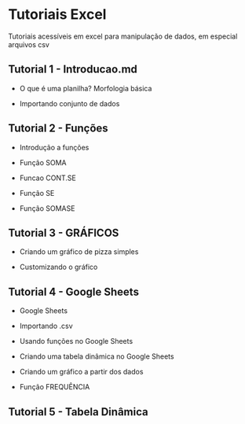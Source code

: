 # Tutoriais Excel

Tutoriais acessíveis em excel para manipulação de dados, em especial arquivos csv

## Tutorial 1 - Introducao.md

* O que é uma planilha? Morfologia básica

* Importando conjunto de dados

## Tutorial 2 - Funções

* Introdução a funções

* Função SOMA

* Funcao CONT.SE

* Função SE

* Função SOMASE

## Tutorial 3 - GRÁFICOS

* Criando um gráfico de pizza simples

* Customizando o gráfico

## Tutorial 4 - Google Sheets

* Google Sheets

* Importando .csv

* Usando funções no Google Sheets

* Criando uma tabela dinâmica no Google Sheets

* Criando um gráfico a partir dos dados

* Função FREQUÊNCIA

## Tutorial 5 - Tabela Dinâmica
